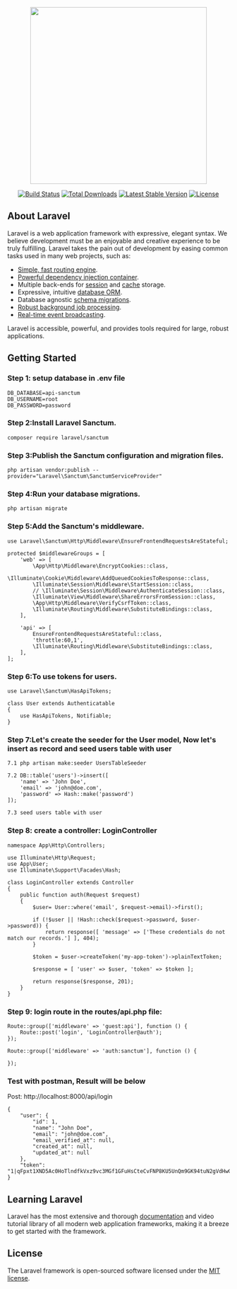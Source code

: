 <p align="center"><img src="https://res.cloudinary.com/dtfbvvkyp/image/upload/v1566331377/laravel-logolockup-cmyk-red.svg" width="400"></p>

<p align="center">
<a href="https://travis-ci.org/laravel/framework"><img src="https://travis-ci.org/laravel/framework.svg" alt="Build Status"></a>
<a href="https://packagist.org/packages/laravel/framework"><img src="https://poser.pugx.org/laravel/framework/d/total.svg" alt="Total Downloads"></a>
<a href="https://packagist.org/packages/laravel/framework"><img src="https://poser.pugx.org/laravel/framework/v/stable.svg" alt="Latest Stable Version"></a>
<a href="https://packagist.org/packages/laravel/framework"><img src="https://poser.pugx.org/laravel/framework/license.svg" alt="License"></a>
</p>

## About Laravel

Laravel is a web application framework with expressive, elegant syntax. We believe development must be an enjoyable and creative experience to be truly fulfilling. Laravel takes the pain out of development by easing common tasks used in many web projects, such as:

- [Simple, fast routing engine](https://laravel.com/docs/routing).
- [Powerful dependency injection container](https://laravel.com/docs/container).
- Multiple back-ends for [session](https://laravel.com/docs/session) and [cache](https://laravel.com/docs/cache) storage.
- Expressive, intuitive [database ORM](https://laravel.com/docs/eloquent).
- Database agnostic [schema migrations](https://laravel.com/docs/migrations).
- [Robust background job processing](https://laravel.com/docs/queues).
- [Real-time event broadcasting](https://laravel.com/docs/broadcasting).

Laravel is accessible, powerful, and provides tools required for large, robust applications.


## Getting Started

### Step 1: setup database in .env file

    DB_DATABASE=api-sanctum
    DB_USERNAME=root
    DB_PASSWORD=password

### Step 2:Install Laravel Sanctum.

    composer require laravel/sanctum
    
### Step 3:Publish the Sanctum configuration and migration files.
    
    php artisan vendor:publish --provider="Laravel\Sanctum\SanctumServiceProvider"
    
### Step 4:Run your database migrations.

    php artisan migrate

### Step 5:Add the Sanctum's middleware.

    use Laravel\Sanctum\Http\Middleware\EnsureFrontendRequestsAreStateful;
    
    protected $middlewareGroups = [
        'web' => [
            \App\Http\Middleware\EncryptCookies::class,
            \Illuminate\Cookie\Middleware\AddQueuedCookiesToResponse::class,
            \Illuminate\Session\Middleware\StartSession::class,
            // \Illuminate\Session\Middleware\AuthenticateSession::class,
            \Illuminate\View\Middleware\ShareErrorsFromSession::class,
            \App\Http\Middleware\VerifyCsrfToken::class,
            \Illuminate\Routing\Middleware\SubstituteBindings::class,
        ],

        'api' => [
            EnsureFrontendRequestsAreStateful::class,
            'throttle:60,1',
            \Illuminate\Routing\Middleware\SubstituteBindings::class,
        ],
    ];
 
 
### Step 6:To use tokens for users.

    use Laravel\Sanctum\HasApiTokens;

    class User extends Authenticatable
    {
        use HasApiTokens, Notifiable;
    }
    
### Step 7:Let's create the seeder for the User model, Now let's insert as record and seed users table with user

     
    7.1 php artisan make:seeder UsersTableSeeder
    
    7.2 DB::table('users')->insert([
        'name' => 'John Doe',
        'email' => 'john@doe.com',
        'password' => Hash::make('password')    
    ]);
    
    7.3 seed users table with user
    
 ### Step 8: create a controller: LoginController
 
    namespace App\Http\Controllers;

    use Illuminate\Http\Request;
    use App\User;
    use Illuminate\Support\Facades\Hash;

    class LoginController extends Controller
    {
        public function auth(Request $request)
        {
            $user= User::where('email', $request->email)->first();

            if (!$user || !Hash::check($request->password, $user->password)) {
                return response([ 'message' => ['These credentials do not match our records.'] ], 404);
            }

            $token = $user->createToken('my-app-token')->plainTextToken;

            $response = [ 'user' => $user, 'token' => $token ];

            return response($response, 201);
        }
    }

    
 ### Step 9: login route in the routes/api.php file:  
 
    Route::group(['middleware' => 'guest:api'], function () {
        Route::post('login', 'LoginController@auth');
    });

    Route::group(['middleware' => 'auth:sanctum'], function () {

    });
    
### Test with postman, Result will be below    

Post: http://localhost:8000/api/login

    {
        "user": {
            "id": 1,
            "name": "John Doe",
            "email": "john@doe.com",
            "email_verified_at": null,
            "created_at": null,
            "updated_at": null
        },
        "token": "1|qFpxt1XND5Ac0HoTlndfkVxz9vc3MGf1GFuHsCteCvFNP8KU5UnQm9GK94tuN2gVdHwG3SiYhQOwYIMf"
    }
    
    
## Learning Laravel

Laravel has the most extensive and thorough [documentation](https://laravel.com/docs) and video tutorial library of all modern web application frameworks, making it a breeze to get started with the framework.


## License

The Laravel framework is open-sourced software licensed under the [MIT license](https://opensource.org/licenses/MIT).
